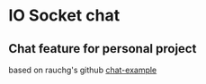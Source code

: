 IO Socket chat
==============
Chat feature for personal project
-------------

based on rauchg's github [chat-example](https://github.com/rauchg/chat-example)